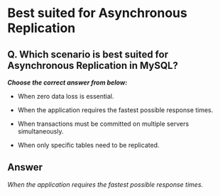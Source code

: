 # Best suited for Asynchronous Replication

## Q. Which scenario is best suited for Asynchronous Replication in MySQL?

***Choose the correct answer from below:***

  - When zero data loss is essential.

  - When the application requires the fastest possible response times.

  - When transactions must be committed on multiple servers simultaneously.

  - When only specific tables need to be replicated.


## Answer
*When the application requires the fastest possible response times.*
